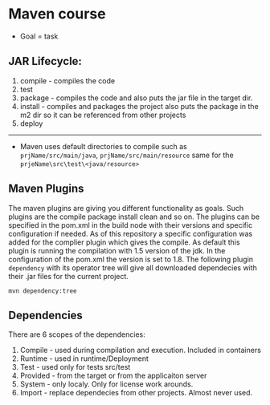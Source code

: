# Maven course

- Goal = task

## JAR Lifecycle: 
1. compile - compiles the code
2. test
3. package - compiles the code and also puts the jar file in the target dir.
4. install - compiles and packages the project also puts the package in the m2 dir so it can be referenced from other projects
5. deploy

--------
- Maven uses default directories to compile such as `prjName/src/main/java`, `prjName/src/main/resource` same for the `prjeName\src\test\<java/resource>`

## Maven Plugins
The maven plugins are giving you different functionality as goals. Such plugins are the compile package install clean and so on. The plugins can be specified in the pom.xml in the build node with their versions and specific configuration if needed.
As of this repository a specific configuration was added for the complier plugin which gives the compile. As default this plugin is running the compilation with 1.5 version of the jdk. In the configuration of the pom.xml the version is set to 1.8.
The following plugin `dependency` with its operator tree will give all downloaded dependecies with their .jar files for the current project.
```
mvn dependency:tree
```

## Dependencies
There are 6 scopes of the dependencies:
1. Compile - used during compilation and execution. Included in containers
2. Runtime - used in runtime/Deployment
3. Test - used only for tests src/test
4. Provided - from the target or from the applicaiton server
5. System - only localy. Only for license work arounds.
6. Import - replace dependecies from other projects. Almost never used.